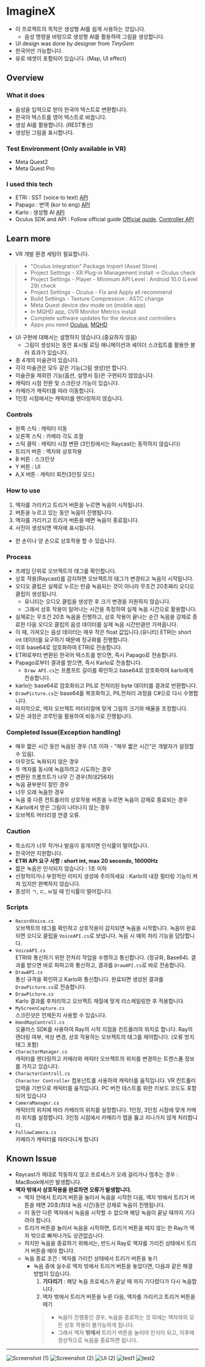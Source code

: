 # ImagineX
+ 이 프로젝트의 목적은 생성형 AI를 쉽게 사용하는 것입니다.
  + 음성 명령을 바탕으로 생성형 AI를 활용하여 그림을 생성합니다. 
+ UI design was done by designer from _TinyGem_
+ 한국어만 가능합니다.
+ 유로 에셋이 포함되어 있습니다. (Map, UI effect)
## Overview
### What it does
+ 음성을 입력으로 받아 한국어 텍스트로 변환합니다.
+ 한국어 텍스트를 영어 텍스트로 바꿉니다.
+ 생성 AI를 활용합니다. (REST통신)
+ 생성된 그림을 표시합니다.
### Test Environment (Only available in VR)
+ Meta Quest2
+ Meta Quest Pro 
### I used this tech
+ ETRI : SST (voice to text) [API](https://aiopen.etri.re.kr/guide/Recognition)
+ Papago : 번역 (kor to eng) [API](https://developers.naver.com/docs/papago/README.md)
+ Karlo : 생성형 AI [API](https://developers.kakao.com/product/karlo)
+ Oculus SDK and API : Follow official guide [Official guide](https://developer.oculus.com/documentation/unity/unity-gs-overview/), [Controller API](https://developer.oculus.com/documentation/unity/unity-ovrinput/)
## Learn more
+ VR 개발 환경 세팅이 필요합니다.
> + "Oculus Integration" Package Import (Asset Store)    
> + Project Settings - XR Plug-in Management install -> Oculus check      
> + Project Settings - Player - Minimum API Level : Android 10.0 (Level 29) check    
> + Project Settings - Oculus - Fix and Apply all recommend    
> + Build Settings - Texture Compression : ASTC change    
> + Meta Quest device dev mode on (moblie app)    
> + In MQHD app, OVR Monitor Metrics install    
> + Complete software updates for the device and controllers    
> + Apps you need [Oculus](https://www.meta.com/kr/ko/quest/setup/?utm_source=www.meta.com&utm_medium=oculusredirect), [MQHD](https://developer.oculus.com/downloads/package/oculus-developer-hub-win)
+ UI 구현에 대해서는 설명하지 않습니다.(중요하지 않음)
  + 그림이 생성되는 동안 표시될 로딩 애니메이션과 셰이더 스크립트를 활용한 블러 효과가 있습니다.
+ 총 4개의 미술관이 있습니다.
+ 각각 미술관은 모두 같은 기능(그림 생성)만 합니다.
+ 미술관을 제외한 기능(옵션, 설명서 등)은 구현되지 않았습니다.
+ 캐릭터 시점 전환 및 스크린샷 기능이 있습니다.
+ 카메라가 캐릭터를 따라 이동합니다.
+ 1인칭 시점에서는 캐릭터를 렌더링하지 않습니다.
### Controls
+ 왼쪽 스틱 : 캐릭터 이동
+ 오른쪽 스틱 : 카메라 각도 조절
+ 스틱 클릭 : 캐릭터 시점 변환 (3인칭에서는 Raycast는 동작하지 않습니다)
+ 트리거 버튼 : 액자와 상호작용
+ B 버튼 : 스크린샷
+ Y 버튼 : UI
+ A,X 버튼 : 캐릭터 회전(3인칭 모드)
### How to use
1. 액자를 가리키고 트리거 버튼을 누르면 녹음이 시작됩니다.
2. 버튼을 누르고 있는 동안 녹음이 진행됩니다.
3. 액자를 가리키고 트리거 버튼을 떼면 녹음이 종료됩니다.
4. 사진이 생성되면 액자에 표시됩니다.
+ 한 손이나 양 손으로 상호작용 할 수 있습니다.
### Process
+ 프레임 단위로 오브젝트의 태그를 확인합니다.
+ 상호 작용(Raycast)를 감지하면 오브젝트의 태그가 변경되고 녹음이 시작됩니다.
+ 오디오 클립은 실제로 누르는 만큼 녹음되는 것이 아니라 무조건 20초짜리 오디오 클립이 생성됩니다.
  + 유니티는 오디오 클립을 생성한 후 크기 변경을 지원하지 않습니다.
  + 그래서 상호 작용이 일어나는 시간을 측정하여 실제 녹음 시간으로 활용합니다.
+ 실제로는 무조건 20초 녹음을 진행하고, 상호 작용이 끝나는 순간 녹음을 강제로 종료한 다음 오디오 클립의 음성 데이터를 실제 녹음 시간만큼만 가져옵니다.
+ 이 때, 가져오는 음성 데이터는 매우 작은 float 값입니다.(유니티) ETRI는 short int 데이터를 요구하기 때문에 정규화를 진행합니다.
+ 이후 base64로 암호화하여 ETRI로 전송합니다.
+ ETRI로부터 변환된 한국어 텍스트를 받으면, 즉시 Papago로 전송합니다.
+ Papago로부터 결과를 받으면, 즉시 Karlo로 전송합니다.
  + `Draw API.cs`는 프롬프트 길이를 확인하고 base64로 암호화하여 karlo에게 전송합니다.
+ karlo는 base64로 암호화되고 PIL로 전처리된 byte 데이터를 결과로 반환합니다.
+ `DrawPicture.cs`는 base64를 복호화하고, PIL전처리 과정을 C#으로 다시 수행합니다.
+ 마지막으로, 액자 오브젝트 머터리얼에 맞게 그림의 크기와 배율을 조정합니다.
+ 모든 과정은 코루틴을 활용하여 비동기로 진행됩니다.
### Completed Issue(Exception handling)
+ 매우 짧은 시간 동안 녹음된 경우 (1초 이하 - "매우 짧은 시간"은 개발자가 설정할 수 있음).
+ 아무것도 녹화되지 않은 경우
+ 두 액자를 동시에 녹음하려고 시도하는 경우
+ 변환된 프롬프트가 너무 긴 경우(최대256자)
+ 녹음 끝부분이 잘린 경우
+ 너무 오래 녹음한 경우
+ 녹음 중 다른 컨트롤러의 상호작용 버튼을 누르면 녹음이 강제로 종료되는 경우
+ Karlo에서 받은 그림이 나타나지 않는 경우
+ 오브젝트 머터리얼 연결 오류.
### Caution
+ 목소리가 너무 작거나 발음이 뭉개지면 인식률이 떨어집니다.
+ 한국어만 지원합니다.
+ **ETRI API 요구 사항 : short int, max 20 seconds, 16000Hz**
+ 짧은 녹음은 인식되지 않습니다 : 1초 이하
+ 선정적이거나 부정적인 이미지 생성에 주의하세요 : Karlo의 내장 필터링 기능이 켜져 있지만 완벽하지 않습니다.
+ 종성이 ㄱ, ㄷ, ㅂ일 때 인식률이 떨어집니다.
### Scripts
+ `RecordVoice.cs`    
오브젝트의 태그를 확인하고 상호작용이 감지되면 녹음을 시작합니다.
녹음이 완료되면 오디오 클립을 `VoiceAPI.cs`로 보냅니다.
녹음 시 예외 처리 기능을 담당합니다.
+ `VoiceAPI.cs`    
ETRI와 통신하기 위한 전처리 작업을 수행하고 통신합니다. (정규화, Base64).
결과를 받으면 바로 파파고와 통신하고, 결과를 `DrawAPI.cs`로 바로 전송합니다.
+ `DrawAPI.cs`    
통신 규격을 확인하고 Karlo와 통신합니다.
완료되면 생성된 결과를 `DrawPicture.cs`로 전송합니다.
+ `DrawPicture.cs`     
Karlo 결과를 후처리하고 오브젝트 재질에 맞게 리스케일링한 후 적용합니다.
+ `MyScreenCapture.cs`    
스크린샷은 언제든지 사용할 수 있습니다.
+ `HandRayControll.cs`    
오큘러스 SDK를 사용하여 Ray의 시작 지점을 컨트롤러의 위치로 합니다.
Ray의 렌더링 여부, 색상 변경, 상호 작용하는 오브젝트의 태그를 제어합니다. (오류 방지 태그 포함)
+ `CharacterManager.cs`    
캐릭터를 렌더링하고 카메라와 캐릭터 오브젝트의 위치를 변경하는 트랜스폼 정보를 가지고 있습니다.
+ `CharacterControll.cs`    
`Character Controller` 컴포넌트를 사용하여 캐릭터를 움직입니다.
VR 컨트롤러 입력을 기반으로 캐릭터를 움직입니다.
PC 버전 테스트를 위한 키보드 코드도 포함되어 있습니다
+ `CameraManager.cs`    
캐릭터의 위치에 따라 카메라의 위치를 설정합니다.
1인칭, 3인칭 시점에 맞게 카메라 위치를 설정합니다.
3인칭 시점에서 카메라가 맵을 뚫고 지나가지 않게 처리합니다.
+ `FollowCamera.cs`    
카메라가 캐릭터를 따라다니게 합니다
## Known Issue
+ Raycast가 제대로 작동하지 않고 프로세스가 오래 걸리거나 멈추는 경우 : MacBook에서만 발생합니다.
+ **액자 밖에서 상호작용을 완료하면 오류가 발생합니다.**
  + 액자 안에서 트리거 버튼을 눌러서 녹음을 시작한 다음, 액자 밖에서 트리거 버튼을 떼면 20초(최대 녹음 시간)동안 강제로 녹음이 진행됩니다.
  + 이 동안 다른 액자에서 녹음을 시작할 수 없으며 해당 녹음이 끝날 때까지 기다려야 합니다.
  + 트리거 버튼을 눌러서 녹음을 시작하면, 트리거 버튼을 떼지 않는 한 Ray가 액자 밖으로 빠져나가도 상관없습니다.
  + 하지만 녹음을 종료하기 위해서는, 반드시 Ray로 액자를 가리킨 상태에서 트리거 버튼을 떼야 합니다.
  + 녹음 종료 조건 : 액자를 가리킨 상태에서 트리거 버튼을 놓기
    + 녹음 중에 실수로 액자 밖에서 트리거 버튼을 놓았다면, 다음과 같은 해결 방법이 있습니다.
      1. **기다리기** : 해당 녹음 프로세스가 끝날 때 까지 기다렸다가 다시 녹음합니다.
      2. 액자 밖에서 트리거 버튼을 누른 다음, 액자를 가리키고 트리거 버튼을 떼기 
      > + 녹음이 진행중인 경우, 녹음을 종료하는 것 외에는 액자와의 모든 상호 작용이 불가능하게 됩니다. 
      > + 그래서 액자 **밖에서** 트리거 버튼을 눌러야 인식이 되고, 이후에 정상적으로 녹음을 종료하면 됩니다.
---
![Screenshot (1)](https://github.com/WooChan-Noh/ImagineX/assets/103042258/def88683-38a0-422f-a6b3-0861f06d261f)
![Screenshot (2)](https://github.com/WooChan-Noh/ImagineX/assets/103042258/fb5da3ca-ee05-42db-a413-24a2f2d1674e)
![UI (2)](https://github.com/WooChan-Noh/ImagineX/assets/103042258/54832acc-ee9f-478a-b0bb-fc09592a33cc)
![test1](https://github.com/WooChan-Noh/ImagineX/assets/103042258/f4421a38-c78d-4df8-aa0f-b4d7258dfe88)
![test2](https://github.com/WooChan-Noh/ImagineX/assets/103042258/5d0c4538-6993-4f01-ac3e-9b363d7e9e84)

